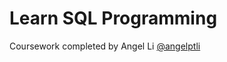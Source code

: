 # Learn SQL Programming

Coursework completed by Angel Li [@angelptli](https://github.com/angelptli)